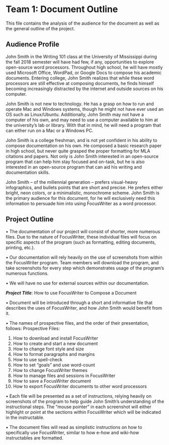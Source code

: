 # Team 1: Document Outline 

This file contains the analysis of the audience for the document as well as the general outline of the project. 

## Audience Profile
John Smith in the Writing 101 class at the University of Mississippi during the fall 2018 semester will have had few, if any, opportunities to explore open-source word processors. Throughout high school, he will have mostly used Microsoft Office, WordPad, or Google Docs to compose his academic documents. Entering college, John Smith realizes that while these word processors are still effective at composing documents, he finds himself becoming increasingly distracted by the internet and outside sources on his computer. 

John Smith is not new to technology. He has a grasp on how to run and operate Mac and Windows systems, though he might not have ever used an OS such as Linux/Ubuntu. Additionally, John Smith may not have a computer of his own, and may need to use a computer available to him at the university’s lab or library. With that in mind, he will need a program that can either run on a Mac or a Windows PC. 

John Smith is a college freshman, and is not yet confident in his ability to compose documentation on his own. He composed a basic research paper in high school, but never quite grasped the proper formatting for MLA citations and papers. Not only is John Smith interested in an open-source program that can help him stay focused and on-task, but he is also interested in an open-source program that can aid his writing and documentation skills. 

John Smith – of the millennial generation – prefers visual-heavy infographics, and bullets points that are short and precise. He prefers either bright, neon colors, or a minimalistic, monochrome scheme. John Smith is the primary audience for this document, for he will exclusively need this information to persuade him into using FocusWriter as a word processor.


## Project Outline
•	The documentation of our project will consist of shorter, more numerous files. Due to the nature of FocusWriter, these individual files will focus on specific aspects of the program (such as formatting, editing documents, printing, etc.).

•	Our documentation will rely heavily on the use of screenshots from within the FocusWriter program. Team members will download the program, and take screenshots for every step which demonstrates usage of the program’s numerous functions.

•	We will have no use for external sources within our documentation.

**_Project Title_**: How to use FocusWriter to Compose a Document

•	Document will be introduced through a short and informative file that describes the uses of FocusWriter, and how John Smith would benefit from it.

•	The names of prospective files, and the order of their presentation, follows:
Prospective Files:
1.	How to download and install FocusWriter
2.	How to create and start a new document
3.	How to change font style and size
4.	How to format paragraphs and margins
5.	How to use spell-check
6.	How to set “goals” and use word-count
7.	How to change FocusWriter themes
8.	How to manage files and sessions in FocusWriter
9.	How to save a FocusWriter document
10.	How to export FocusWriter documents to other word processors

•	Each file will be presented as a set of instructions, relying heavily on screenshots of the program to help guide John Smith’s understanding of the instructional steps. The “mouse pointer” in each screenshot will either highlight or point at the sections within FocusWriter which will be indicated in the instructable.

•	The document files will read as simplistic instructions on how to specifically use FocusWriter, similar to how e-how and wiki-how instructables are formatted.
